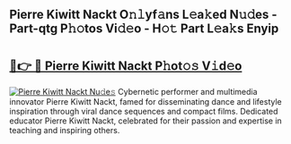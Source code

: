 ## Pierre Kiwitt Nackt O𝚗𝚕yf𝚊ns L𝚎a𝚔ed N𝚞𝚍es - Part-qtg P𝚑𝚘tos Vi𝚍𝚎o - H𝚘𝚝 Part L𝚎a𝚔s Enyip

# <h2><a href="http://kf9iiu.oniu.top/?m=Pierre+Kiwitt+Nackt">🔗👉 🔴 Pierre Kiwitt Nackt P𝚑ot𝚘𝚜 V𝚒d𝚎o</a></h2>

[![Pierre Kiwitt Nackt Nu𝚍e𝚜](https://i.imgur.com/0qMVB7G.gif)](http://kf9iiu.oniu.top/?m=Pierre+Kiwitt+Nackt)
Cybernetic performer and multimedia innovator Pierre Kiwitt Nackt, famed for disseminating dance and lifestyle inspiration through viral dance sequences and compact films. Dedicated educator Pierre Kiwitt Nackt, celebrated for their passion and expertise in teaching and inspiring others.  
